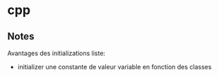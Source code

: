 # cpp

## Notes
Avantages des initializations liste:
- initializer une constante de valeur variable en fonction des classes
